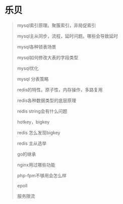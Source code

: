 # 乐贝

> mysql索引原理。聚簇索引，非局促索引
>
> mysql主从同步，流程，延时问题。哪些会导致延时
>
> mysql各种锁表场景
>
> mysql如何修改大表的字段类型
>
> mysql优化
>
> mysql 分表策略
>
> redis的特性。原子性，内存操作，多路复用
>
> redis各种数据类型的底层原理
>
> redis string会有什么问题
>
> hotkey，bigkey
>
> redis 怎么发现bigkey
>
> redis 主从选举
>
> go的继承
>
> nginx用过哪些功能
>
> php-fpm不够用会怎么样
>
> epoll
>
> 服务限流



